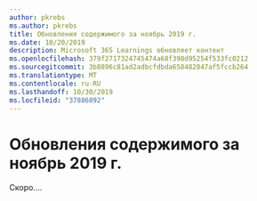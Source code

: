 ```yaml
---
author: pkrebs
ms.author: pkrebs
title: Обновления содержимого за ноябрь 2019 г.
ms.date: 10/20/2019
description: Microsoft 365 Learnings обновляет контент
ms.openlocfilehash: 379f2717324745474a68f398d95254f533fc0212
ms.sourcegitcommit: 3b8896c81ad2adbcfdbda658482847af5fccb264
ms.translationtype: MT
ms.contentlocale: ru-RU
ms.lasthandoff: 10/30/2019
ms.locfileid: "37886892"
---
```

# <a name="november-2019-content-updates"></a>Обновления содержимого за ноябрь 2019 г.
Скоро.... 
